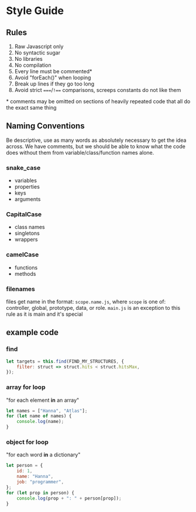 # Style Guide

## Rules
1. Raw Javascript only
2. No syntactic sugar
3. No libraries
4. No compilation
5. Every line must be commented*
6. Avoid "forEach()" when looping
7. Break up lines if they go too long
8. Avoid strict `===`/`!==` comparisons, screeps constants do not like them

\* comments may be omitted on sections of heavily repeated code that all do the exact same thing


## Naming Conventions
Be descriptive, use as many words as absolutely necessary to get the idea across.
We have comments, but we should be able to know what the code does without them from variable/class/function names alone.
### snake_case
- variables
- properties
- keys
- arguments
### CapitalCase
- class names
- singletons
- wrappers
### camelCase
- functions
- methods
### filenames
files get name in the format: `scope.name.js`, where `scope` is one of: controller, global, prototype, data, or role.
`main.js` is an exception to this rule as it is main and it's special

## example code

### find
```javascript
let targets = this.find(FIND_MY_STRUCTURES, {
    filter: struct => struct.hits < struct.hitsMax,
});
```

### array for loop
"for each element **in** an array"
```javascript
let names = ["Hanna", "Atlas"];
for (let name of names) {
    console.log(name);
}
```

### object for loop
"for each word **in** a dictionary"
```javascript
let person = {
    id: 1,
    name: "Hanna",
    job: "programmer",
};
for (let prop in person) {
    console.log(prop + ": " + person[prop]);
}
```
